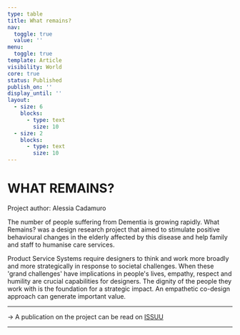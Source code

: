 ```yaml
---
type: table
title: What remains?
nav:
  toggle: true
  value: ''
menu:
  toggle: true
template: Article
visibility: World
core: true
status: Published
publish_on: ''
display_until: ''
layout:
  - size: 6
    blocks:
      - type: text
        size: 10
  - size: 2
    blocks:
      - type: text
        size: 10
---
```


# WHAT REMAINS?
Project author: Alessia Cadamuro

The number of people suffering from Dementia is growing rapidly. What Remains? was a design research project that aimed to stimulate positive behavioural changes in the elderly affected by this disease and help family and staff to humanise care services.

Product Service Systems require designers to think and work more broadly and more strategically in response to societal challenges. When these 'grand challenges' have implications in people's lives, empathy, respect and humility are crucial capabilities for designers. The dignity of the people they work with is the foundation for a strategic impact. An empathetic co-design approach can generate important value.

---

→ A publication on the project can be read on [ISSUU](https://issuu.com/strategiccreativity/docs/_03_whatremains_151013)

---
